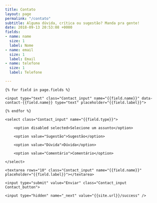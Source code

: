 ```yaml
---
title: Contato
layout: page
permalink: "/contato"
subtitle: Alguma dúvida, crítica ou sugestão? Manda pra gente!
date: 2018-09-13 20:53:08 +0000
fields:
- name: name
  size: 1
  label: Nome
- name: email
  size: 1
  label: Email
- name: telefone
  size: 1
  label: Telefone

---
```

<form action="email_contato.php" name="contact_form" method="POST" class="Contact" data-fade-fast>

	{% for field in page.fields %}

	<input type="text" class="Contact_input" name="{{field.name}}" data-contact-{{field.name}} type="text" placeholder="{{field.label}}">

	{% endfor %}

	<select class="Contact_input" name="{{field.type}}">

		<option disabled selected>Selecione um assunto</option>

		<option value="Sugestão">Sugestão</option>

		<option value="Dúvida">Dúvida</option>

		<option value="Comentário">Comentário</option>

	</select>

	<textarea rows="10" class="Contact_input" name="{{field.name}}" placeholder="{{field.label}}"></textarea>

	<input type="submit" value="Enviar" class="Contact_input Contact_button">

	<input type="hidden" name="_next" value="{{site.url}}/success" />

</form>